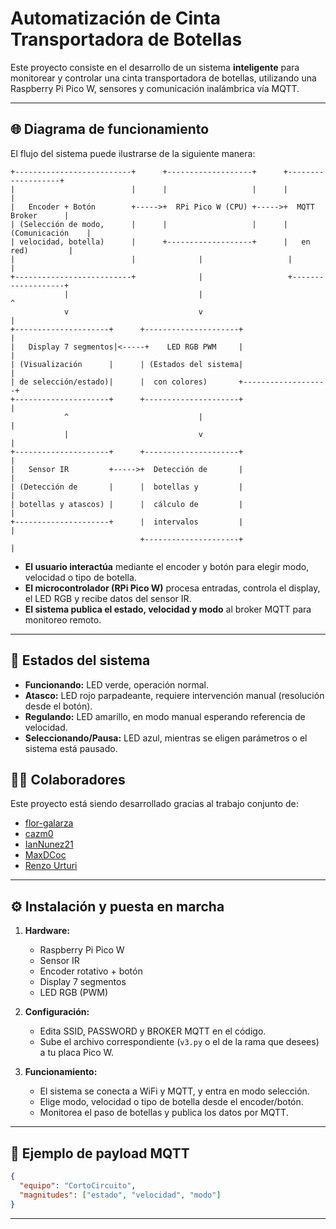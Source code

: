 # Automatización de Cinta Transportadora de Botellas

Este proyecto consiste en el desarrollo de un sistema **inteligente** para monitorear y controlar una cinta transportadora de botellas, utilizando una Raspberry Pi Pico W, sensores y comunicación inalámbrica vía MQTT.

---

## 🌐 Diagrama de funcionamiento

El flujo del sistema puede ilustrarse de la siguiente manera:

```
+--------------------------+      +-------------------+      +-------------------+
|                          |      |                   |      |                   |
|   Encoder + Botón        +----->+  RPi Pico W (CPU) +----->+  MQTT Broker      |
| (Selección de modo,      |      |                   |      |  (Comunicación    |
| velocidad, botella)      |      +-------------------+      |   en red)         |
|                          |              |                   |                   |
+--------------------------+              |                   +-------------------+
            |                             |                            ^
            v                             v                            |
+---------------------+      +---------------------+                   |
|   Display 7 segmentos|<-----+    LED RGB PWM     |                   |
| (Visualización      |      | (Estados del sistema|                   |
| de selección/estado)|      |  con colores)       +-------------------+
+---------------------+      +---------------------+                   |
            ^                             |                            |
            |                             v                            |
+---------------------+      +---------------------+                   |
|   Sensor IR         +----->+  Detección de       |                   |
| (Detección de       |      |  botellas y         |                   |
| botellas y atascos) |      |  cálculo de         |                   |
+---------------------+      |  intervalos         |                   |
                             +---------------------+                   |
```

- **El usuario interactúa** mediante el encoder y botón para elegir modo, velocidad o tipo de botella.
- **El microcontrolador (RPi Pico W)** procesa entradas, controla el display, el LED RGB y recibe datos del sensor IR.
- **El sistema publica el estado, velocidad y modo** al broker MQTT para monitoreo remoto.

---

## 🚦 Estados del sistema

- **Funcionando:** LED verde, operación normal.
- **Atasco:** LED rojo parpadeante, requiere intervención manual (resolución desde el botón).
- **Regulando:** LED amarillo, en modo manual esperando referencia de velocidad.
- **Seleccionando/Pausa:** LED azul, mientras se eligen parámetros o el sistema está pausado.


## 👩‍💻 Colaboradores

Este proyecto está siendo desarrollado gracias al trabajo conjunto de:

- [flor-galarza](https://github.com/flor-galarza)
- [cazm0](https://github.com/cazm0)
- [IanNunez21](https://github.com/IanNunez21)
- [MaxDCoc](https://github.com/MaxDCoc)
- [Renzo Urturi](https://github.com/Renzo-14)

---

## ⚙️ Instalación y puesta en marcha

1. **Hardware:**  
   - Raspberry Pi Pico W  
   - Sensor IR  
   - Encoder rotativo + botón  
   - Display 7 segmentos  
   - LED RGB (PWM)

2. **Configuración:**  
   - Edita SSID, PASSWORD y BROKER MQTT en el código.
   - Sube el archivo correspondiente (`v3.py` o el de la rama que desees) a tu placa Pico W.

3. **Funcionamiento:**  
   - El sistema se conecta a WiFi y MQTT, y entra en modo selección.
   - Elige modo, velocidad o tipo de botella desde el encoder/botón.
   - Monitorea el paso de botellas y publica los datos por MQTT.

---

## 📝 Ejemplo de payload MQTT

```json
{
  "equipo": "CortoCircuito",
  "magnitudes": ["estado", "velocidad", "modo"]
}
```

---
